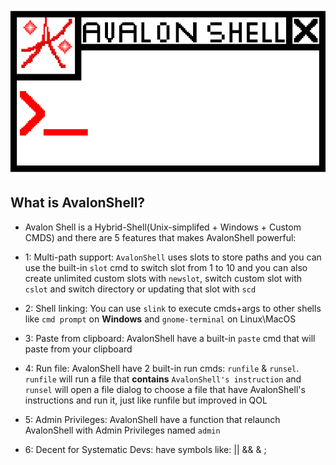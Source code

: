 <p align="center">
  <img src="https://github.com/RandomX42069/AS-AvalonShell/blob/main/SLogo.png" alt="AS-AvalonShell Logo" width="600"/>
</p>

## What is AvalonShell?
- Avalon Shell is a Hybrid-Shell(Unix-simplifed + Windows + Custom CMDS) and there are 5 features that makes AvalonShell powerful:

- 1: Multi-path support: `AvalonShell` uses slots to store paths and you can use the built-in `slot` cmd to switch slot from 1 to 10 and you can also create unlimited custom slots with `newslot`, switch custom slot with `cslot` and switch directory or updating that slot with `scd`
- 2: Shell linking: You can use `slink` to execute cmds+args to other shells like `cmd prompt` on **Windows** and `gnome-terminal` on Linux\MacOS
- 3: Paste from clipboard: AvalonShell have a built-in `paste` cmd that will paste from your clipboard
- 4: Run file: AvalonShell have 2 built-in run cmds: `runfile` & `runsel`. `runfile` will run a file that **contains** `AvalonShell's instruction` and `runsel` will open a file dialog to choose a file that have AvalonShell's instructions and run it, just like runfile but improved in QOL
- 5: Admin Privileges: AvalonShell have a function that relaunch AvalonShell with Admin Privileges named `admin`

- 6: Decent for Systematic Devs: have symbols like: || && & ;




